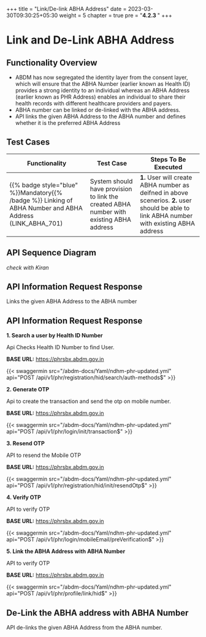 +++
title = "Link/De-link ABHA Address"
date = 2023-03-30T09:30:25+05:30
weight = 5
chapter = true
pre = "<b>4.2.3 </b>"
+++

# Link and De-Link ABHA Address

## Functionality Overview 

- ABDM has now segregated the identity layer from the consent layer, which will ensure that the ABHA Number (earlier known as Health ID) provides a strong identity   to an individual whereas an ABHA Address (earlier known as PHR Address) enables an individual to share their health records with different healthcare providers and payers.
- ABHA number can be linked or de-linked with the ABHA address. 
- API links the given ABHA Address to the ABHA number and defines whether it is the preferred ABHA Address

## Test Cases

Functionality|Test Case|Steps To Be Executed|
| ----- | ----- | ----- |
{{% badge style="blue" %}}Mandatory{{% /badge %}} Linking of ABHA Number and ABHA Address (LINK_ABHA_701)|System should have provision to link the  created ABHA  number with existing ABHA address |**1.** User will create ABHA  number as deifned in above scenerios. **2.** user should be able to link ABHA  number with existing ABHA address 

## API Sequence Diagram

*check with Kiran*

## API Information Request Response 

Links the given ABHA Address to the ABHA number


## API Information Request Response 

**1. Search a user by Health ID Number**

Api Checks Health ID Number to find User.

**BASE URL:** https://phrsbx.abdm.gov.in

{{< swaggermin src="/abdm-docs/Yaml/ndhm-phr-updated.yml" api="POST /api/v1/phr/registration/hid/search/auth-methods$" >}}


**2. Generate OTP**

Api to create the transaction and send the otp on mobile number.

**BASE URL:** https://phrsbx.abdm.gov.in

{{< swaggermin src="/abdm-docs/Yaml/ndhm-phr-updated.yml" api="POST /api/v1/phr/login/init/transaction$" >}}

**3. Resend OTP**

API to resend the Mobile OTP

**BASE URL:** https://phrsbx.abdm.gov.in

{{< swaggermin src="/abdm-docs/Yaml/ndhm-phr-updated.yml" api="POST /api/v1/phr/registration/hid/init/resendOtp$" >}}

**4. Verify OTP**

API to verify OTP

**BASE URL:** https://phrsbx.abdm.gov.in

{{< swaggermin src="/abdm-docs/Yaml/ndhm-phr-updated.yml" api="POST /api/v1/phr/login/mobileEmail/preVerification$" >}}

**5. Link the ABHA Address with ABHA Number**

API to verify OTP

**BASE URL:** https://phrsbx.abdm.gov.in

{{< swaggermin src="/abdm-docs/Yaml/ndhm-phr-updated.yml" api="POST /api/v1/phr/profile/link/hid$" >}}


## De-Link the ABHA address with ABHA Number


API de-links the given ABHA Address from the ABHA number.

